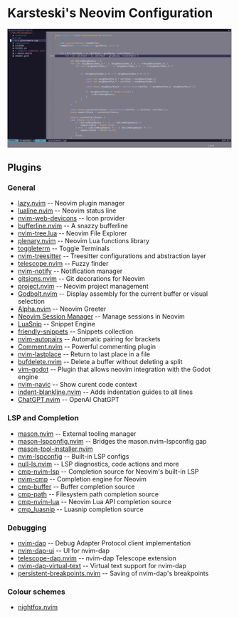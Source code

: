 # Karsteski's Neovim Configuration

![Neovim Screenshot](resources/nvim-screenshot.png)

## Plugins

### General

- [lazy.nvim](https://github.com/folke/lazy.nvim)                                           -- Neovim plugin manager
- [lualine.nvim](https://github.com/nvim-lualine/lualine.nvim)                              -- Neovim status line
- [nvim-web-devicons](https://github.com/kyazdani42/nvim-web-devicons)                      -- Icon provider
- [bufferline.nvim](https://github.com/akinsho/bufferline.nvim)                             -- A snazzy bufferline
- [nvim-tree.lua](https://github.com/kyazdani42/nvim-tree.lua)                              -- Neovim File Explorer
- [plenary.nvim](https://github.com/nvim-lua/plenary.nvim)                                  -- Neovim Lua functions library
- [toggleterm](https://github.com/akinsho/toggleterm.nvim)                                  -- Toggle Terminals
- [nvim-treesitter](https://github.com/nvim-treesitter/nvim-treesitter)                     -- Treesitter configurations and abstraction layer
- [telescope.nvim](https://github.com/nvim-telescope/telescope.nvim)                        -- Fuzzy finder
- [nvim-notify](https://github.com/rcarriga/nvim-notify)                                    -- Notification manager
- [gitsigns.nvim](https://github.com/lewis6991/gitsigns.nvim)                               -- Git decorations for Neovim
- [project.nvim](https://github.com/ahmedkhalf/project.nvim)                                -- Neovim project management
- [Godbolt.nvim](https://github.com/p00f/godbolt.nvim)                                      -- Display assembly for the current buffer or visual selection
- [Alpha.nvim](https://github.com/goolord/alpha-nvim)                                       -- Neovim Greeter
- [Neovim Session Manager](https://github.com/Shatur/neovim-session-manager)                -- Manage sessions in Neovim 
- [LuaSnip](https://github.com/L3MON4D3/LuaSnip)                                            -- Snippet Engine
- [friendly-snippets](https://github.com/rafamadriz/friendly-snippets)                      -- Snippets collection
- [nvim-autopairs](https://github.com/windwp/nvim-autopairs)                                -- Automatic pairing for brackets
- [Comment.nvim](https://github.com/numToStr/Comment.nvim)                                  -- Powerful commenting plugin
- [nvim-lastplace](https://github.com/ethanholz/nvim-lastplace)                             -- Return to last place in a file
- [bufdelete.nvim](https://github.com/famiu/bufdelete.nvim)                                 -- Delete a buffer without deleting a split
- [vim-godot](https://github.com/habamax/vim-godot)                                         -- Plugin that allows neovim integration with the Godot engine
- [nvim-navic](https://github.com/SmiteshP/nvim-navic)                                      -- Show curent code context
- [indent-blankline.nvim](https://github.com/lukas-reineke/indent-blankline.nvim)           -- Adds indentation guides to all lines
- [ChatGPT.nvim](https://github.com/jackMort/ChatGPT.nvim)                                  -- OpenAI ChatGPT

### LSP and Completion

- [mason.nvim](https://github.com/williamboman/mason.nvim)                                  -- External tooling manager
- [mason-lspconfig.nvim](https://github.com/williamboman/mason-lspconfig.nvim)              -- Bridges the mason.nvim-lspconfig gap 
- [mason-tool-installer.nvim](https://github.com/WhoIsSethDaniel/mason-tool-installer.nvim)
- [nvim-lspconfig](https://github.com/neovim/nvim-lspconfig)                                -- Built-in LSP configs
- [null-ls.nvim](https://github.com/jose-elias-alvarez/null-ls.nvim)                        -- LSP diagnostics, code actions and more
- [cmp-nvim-lsp](https://github.com/hrsh7th/cmp-nvim-lsp)                                   -- Completion source for Neovim's built-in LSP
- [nvim-cmp](https://github.com/hrsh7th/nvim-cmp)                                           -- Completion engine for Neovim
- [cmp-buffer](https://github.com/hrsh7th/cmp-buffer)                                       -- Buffer completion source
- [cmp-path](https://github.com/hrsh7th/cmp-path)                                           -- Filesystem path completion source
- [cmp-nvim-lua](https://github.com/hrsh7th/cmp-nvim-lua)                                   -- Neovim Lua API completion source
- [cmp_luasnip](https://github.com/hrsh7th/cmp_luasnip)                                     -- Luasnip completion source 

### Debugging

- [nvim-dap](https://github.com/mfussenegger/nvim-dap)                                      -- Debug Adapter Protocol client implementation
- [nvim-dap-ui](https://github.com/rcarriga/nvim-dap-ui)                                    -- UI for nvim-dap
- [telescope-dap.nvim](https://github.com/nvim-telescope/telescope-dap.nvim)                -- nvim-dap Telescope extension
- [nvim-dap-virtual-text](https://github.com/theHamsta/nvim-dap-virtual-text)               -- Virtual text support for nvim-dap
- [persistent-breakpoints.nvim](https://github.com/Weissle/persistent-breakpoints.nvim)     -- Saving of nvim-dap's breakpoints 

### Colour schemes

- [nightfox.nvim](https://github.com/edeneast/nightfox.nvim)
